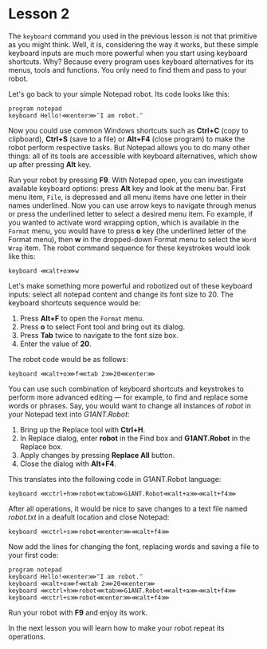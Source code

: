 # Lesson 2

The `keyboard` command you used in the previous lesson is not that primitive as you might think. Well, it is, considering the way it works, but these simple keyboard inputs are much more powerful when you start using keyboard shortcuts. Why? Because every program uses keyboard alternatives for its menus, tools and functions. You only need to find them and pass to your robot.

Let's go back to your simple Notepad robot. Its code looks like this:

```G1ANT
program notepad
keyboard Hello!⋘enter⋙‴I am robot.‴
```

Now you could use common Windows shortcuts such as **Ctrl+C** (copy to clipboard), **Ctrl+S** (save to a file) or **Alt+F4** (close program) to make the robot perform respective tasks. But Notepad allows you to do many other things: all of its tools are accessible with keyboard alternatives, which show up after pressing **Alt** key.

Run your robot by pressing **F9**. With Notepad open, you can investigate available keyboard options: press **Alt** key and look at the menu bar. First menu item, `File`, is depressed and all menu items have one letter in their names underlined. Now you can use arrow keys to navigate through menus or press the underlined letter to select a desired menu item. Fo example, if you wanted to activate word wrapping option, which is available in the `Format` menu, you would have to press **o** key (the underlined letter of the Format menu), then **w** in the dropped-down Format menu to select the `Word Wrap` item. The robot command sequence for these keystrokes would look like this:

```G1ANT
keyboard ⋘alt+o⋙w
```

Let's make something more powerful and robotized out of these keyboard inputs: select all notepad content and change its font size to 20. The keyboard shortcuts sequence would be:

1. Press **Alt+F** to open the `Format` menu.
2. Press **o** to select Font tool and bring out its dialog.
3. Press **Tab** twice to navigate to the font size box.
4. Enter the value of **20**.

The robot code would be as follows:

```G1ANT
keyboard ⋘alt+o⋙f⋘tab 2⋙20⋘enter⋙
```

You can use such combination of keyboard shortcuts and keystrokes to perform more advanced editing — for example, to find and replace some words or phrases. Say, you would want to change all instances of _robot_ in your Notepad text into _G1ANT.Robot_:

1. Bring up the Replace tool with **Ctrl+H**.
2. In Replace dialog, enter **robot** in the Find box and **G1ANT.Robot** in the Replace box.
3. Apply changes by pressing **Replace All** button.
4. Close the dialog with **Alt+F4**.

This translates into the following code in G1ANT.Robot language:

```G1ANT
keyboard ⋘ctrl+h⋙robot⋘tab⋙G1ANT.Robot⋘alt+a⋙⋘alt+f4⋙
```

After all operations, it would be nice to save changes to a text file named _robot.txt_ in a deafult location and close Notepad:

```G1ANT
keyboard ⋘ctrl+s⋙robot⋘enter⋙⋘alt+f4⋙
```

Now add the lines for changing the font, replacing words and saving a file to your first code:

```G1ANT
program notepad
keyboard Hello!⋘enter⋙‴I am robot.‴
keyboard ⋘alt+o⋙f⋘tab 2⋙20⋘enter⋙
keyboard ⋘ctrl+h⋙robot⋘tab⋙G1ANT.Robot⋘alt+a⋙⋘alt+f4⋙
keyboard ⋘ctrl+s⋙robot⋘enter⋙⋘alt+f4⋙
```

Run your robot with **F9** and enjoy its work.

In the next lesson you will learn how to make your robot repeat its operations.
